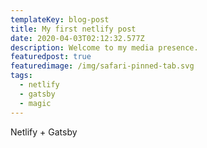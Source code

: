 ```yaml
---
templateKey: blog-post
title: My first netlify post
date: 2020-04-03T02:12:32.577Z
description: Welcome to my media presence.
featuredpost: true
featuredimage: /img/safari-pinned-tab.svg
tags:
  - netlify
  - gatsby
  - magic
---
```

Netlify + Gatsby
